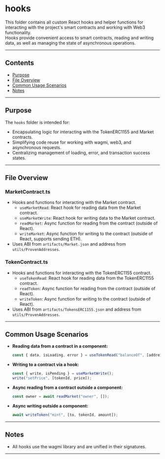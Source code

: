 # hooks

This folder contains all custom React hooks and helper functions for interacting with the project's smart contracts and working with Web3 functionality.  
Hooks provide convenient access to smart contracts, reading and writing data, as well as managing the state of asynchronous operations.

---

## Contents

- [Purpose](#purpose)
- [File Overview](#file-overview)
- [Common Usage Scenarios](#common-usage-scenarios)
- [Notes](#notes)

---

## Purpose

The `hooks` folder is intended for:
- Encapsulating logic for interacting with the TokenERC1155 and Market contracts.
- Simplifying code reuse for working with wagmi, web3, and asynchronous requests.
- Centralizing management of loading, error, and transaction success states.

---

## File Overview

### MarketContract.ts

- Hooks and functions for interacting with the Market contract.
    - `useMarketRead`: React hook for reading data from the Market contract.
    - `useMarketWrite`: React hook for writing data to the Market contract.
    - `readMarket`: Async function for reading from the contract (outside of React).
    - `writeMarket`: Async function for writing to the contract (outside of React, supports sending ETH).
- Uses ABI from `artifacts/Market.json` and address from `utils/ProvenAddresses`.

### TokenContract.ts

- Hooks and functions for interacting with the TokenERC1155 contract.
    - `useTokenRead`: React hook for reading data from the TokenERC1155 contract.
    - `readToken`: Async function for reading from the contract (outside of React).
    - `writeToken`: Async function for writing to the contract (outside of React).
- Uses ABI from `artifacts/TokensERC1155.json` and address from `utils/ProvenAddresses`.

---

## Common Usage Scenarios

- **Reading data from a contract in a component:**
  ```typescript
  const { data, isLoading, error } = useTokenRead("balanceOf", [address, tokenId]);
  ```

- **Writing to a contract via a hook:**
  ```typescript
  const { write, isPending } = useMarketWrite();
  write("setPrice", [tokenId, price]);
  ```

- **Async reading from a contract outside a component:**
  ```typescript
  const owner = await readMarket("owner", []);
  ```

- **Async writing outside a component:**
  ```typescript
  await writeToken("mint", [to, tokenId, amount]);
  ```

---

## Notes

- All hooks use the wagmi library and are unified in their signatures.

---